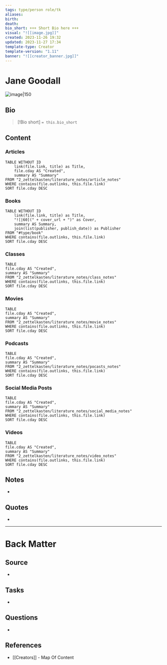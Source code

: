 ```yaml
---
tags: type/person role/tk
aliases: 
birth: 
death: 
bio_short: +++ Short Bio here +++
visual: "![[image.jpg]]"
created: 2023-11-26 19:32
updated: 2023-11-27 17:34
template-type: Creator
template-version: "1.11"
banner: "![[creator_banner.jpg]]"
---
```


# Jane Goodall
![image|150](undefined)

##  Bio
<!-- Short biography of the AUTHOR -->

> [!Bio short]
> `= this.bio_short`


## Content
<!-- Only most important I‘ve read -->
### Articles
```dataview
TABLE WITHOUT ID
    link(file.link, title) as Title,
    file.cday AS "Created",
    summary AS "Summary"
FROM "2_zettelkasten/literature_notes/article_notes"
WHERE contains(file.outlinks, this.file.link)
SORT file.cday DESC
```

### Books
```dataview
TABLE WITHOUT ID
    link(file.link, title) as Title,
	"![|60](" + cover_url + ")" as Cover,
    summary AS Summary,
    join(list(publisher, publish_date)) as Publisher
FROM "#type/book"
WHERE contains(file.outlinks, this.file.link)
SORT file.cday DESC
```

### Classes
```dataview
TABLE
file.cday AS "Created",
summary AS "Summary"
FROM "2_zettelkasten/literature_notes/class_notes"
WHERE contains(file.outlinks, this.file.link)
SORT file.cday DESC
```

### Movies
```dataview
TABLE
file.cday AS "Created",
summary AS "Summary"
FROM "2_zettelkasten/literature_notes/movie_notes"
WHERE contains(file.outlinks, this.file.link)
SORT file.cday DESC
```

### Podcasts
```dataview
TABLE
file.cday AS "Created",
summary AS "Summary"
FROM "2_zettelkasten/literature_notes/pocasts_notes"
WHERE contains(file.outlinks, this.file.link)
SORT file.cday DESC
```

### Social Media Posts
```dataview
TABLE
file.cday AS "Created",
summary AS "Summary"
FROM "2_zettelkasten/literature_notes/social_media_notes"
WHERE contains(file.outlinks, this.file.link)
SORT file.cday DESC
```

### Videos
```dataview
TABLE
file.cday AS "Created",
summary AS "Summary"
FROM "2_zettelkasten/literature_notes/video_notes"
WHERE contains(file.outlinks, this.file.link)
SORT file.cday DESC
```
## Notes
<!-- The main content of my thoughts really -->
- 


## Quotes
<!-- Notable quotes with reference to their page or location -->
- 

---
# Back Matter
## Source
<!-- Always keep a link to the source- --> 
- 

## Tasks
<!-- What remains to be done with this note? --> 
- 

## Questions
<!-- What remains for you to consider? -->
- 

## References 
<!-- Links to pages not referenced in the content -->
- [[Creators]] - Map Of Content